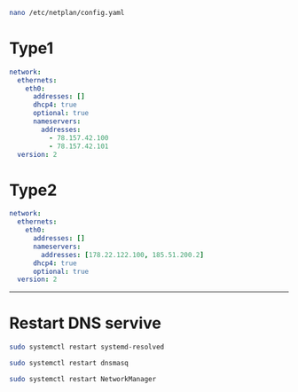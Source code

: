 ```bash
nano /etc/netplan/config.yaml
```
# Type1
```yml
network:
  ethernets:
    eth0:
      addresses: []
      dhcp4: true
      optional: true
      nameservers:
        addresses:
          - 78.157.42.100
          - 78.157.42.101
  version: 2
```
# Type2
```yml
network:
  ethernets:
    eth0:
      addresses: []
      nameservers:
        addresses: [178.22.122.100, 185.51.200.2]
      dhcp4: true
      optional: true
  version: 2
```
---

# Restart DNS servive
```bash
sudo systemctl restart systemd-resolved
```
```bash
sudo systemctl restart dnsmasq
```
```bash
sudo systemctl restart NetworkManager
```
